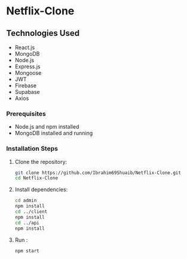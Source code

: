 # Netflix-Clone

## Technologies Used

- React.js
- MongoDB
- Node.js
- Express.js
- Mongoose
- JWT
- Firebase
- Supabase
- Axios

### Prerequisites

- Node.js and npm installed
- MongoDB installed and running

### Installation Steps

1. Clone the repository:

   ```bash
   git clone https://github.com/Ibrahim69Shuaib/Netflix-Clone.git
   cd Netflix-Clone
2. Install dependencies:
   ```bash
   cd admin
   npm install
   cd ../client
   npm install
   cd ../api
   npm install
3. Run :
   ```bash
   npm start
